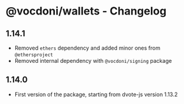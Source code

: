 # @vocdoni/wallets - Changelog

## 1.14.1

- Removed `ethers` dependency and added minor ones from `@ethersproject`
- Removed internal dependency with `@vocdoni/signing` package

## 1.14.0

- First version of the package, starting from dvote-js version 1.13.2
